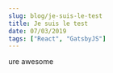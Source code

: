```yaml
---
slug: blog/je-suis-le-test
title: Je suis le test
date: 07/03/2019
tags: ["React", "GatsbyJS"]
---
```


ure awesome